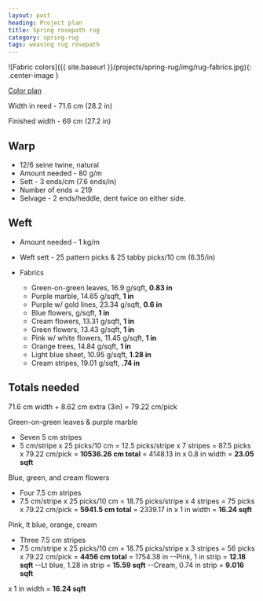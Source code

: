 ```yaml
---
layout: post
heading: Project plan
title: Spring rosepath rug
category: spring-rug
tags: weaving rug rosepath
---
```

![Fabric colors]({{ site.baseurl }}/projects/spring-rug/img/rug-fabrics.jpg){: .center-image }

<a href="spring-rug-plan.htm">Color plan</a>

Width in reed - 71.6 cm (28.2 in)

Finished width - 69 cm (27.2 in)

## Warp ##
* 12/6 seine twine, natural
* Amount needed - 80 g/m
* Sett - 3 ends/cm (7.6 ends/in)
* Number of ends = 219
* Selvage - 2 ends/heddle, dent twice on either side.


## Weft ##
* Amount needed - 1 kg/m
* Weft sett - 25 pattern picks & 25 tabby picks/10 cm (6.35/in)

* Fabrics
   - Green-on-green leaves, 16.9 g/sqft, **0.83 in**
   - Purple marble, 14.65 g/sqft, **1 in**
   - Purple w/ gold lines, 23.34 g/sqft, **0.6 in**
   - Blue flowers,  g/sqft, **1 in**
   - Cream flowers, 13.31 g/sqft, **1 in**
   - Green flowers, 13.43 g/sqft, **1 in**
   - Pink w/ white flowers, 11.45 g/sqft, **1 in**
   - Orange trees, 14.84 g/sqft, **1 in**
   - Light blue sheet, 10.95 g/sqft, **1.28 in**
   - Cream stripes, 19.01 g/sqft, **.74 in**

## Totals needed ##
71.6 cm width + 8.62 cm extra (3in) = 79.22 cm/pick

Green-on-green leaves & purple marble
- Seven 5 cm stripes
- 5 cm/stripe x 25 picks/10 cm = 12.5 picks/stripe x 7 stripes = 87.5 picks x 79.22 cm/pick = **10536.26 cm total** = 4148.13 in x 0.8 in width = **23.05 sqft**

Blue, green, and cream flowers
- Four 7.5 cm stripes
- 7.5 cm/stripe x 25 picks/10 cm = 18.75 picks/stripe x 4 stripes = 75 picks x 79.22 cm/pick = **5941.5 cm total** = 2339.17 in x 1 in width = **16.24 sqft**

Pink, lt blue, orange, cream
- Three 7.5 cm stripes
- 7.5 cm/stripe x 25 picks/10 cm = 18.75 picks/stripe x 3 stripes = 56 picks x 79.22 cm/pick = **4456 cm total** = 1754.38 in
--Pink, 1 in strip = **12.18 sqft**
--Lt blue, 1.28 in strip = **15.59 sqft**
--Cream, 0.74 in strip = **9.016 sqft**






x 1 in width = **16.24 sqft**



